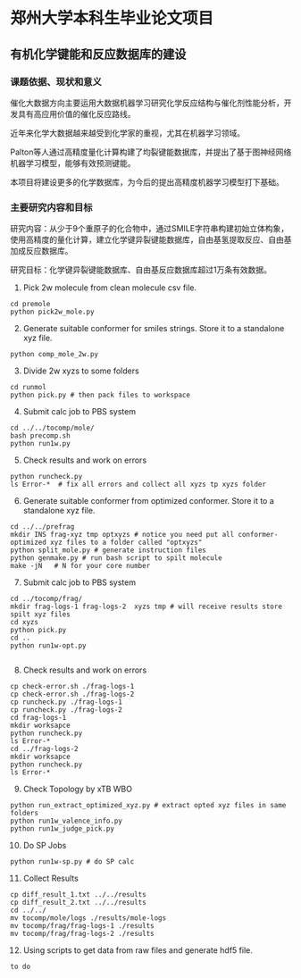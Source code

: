 # 郑州大学本科生毕业论文项目
## 有机化学键能和反应数据库的建设
### 课题依据、现状和意义
催化大数据方向主要运用大数据机器学习研究化学反应结构与催化剂性能分析，开发具有高应用价值的催化反应路线。

近年来化学大数据越来越受到化学家的重视，尤其在机器学习领域。

Palton等人通过高精度量化计算构建了均裂键能数据库，并提出了基于图神经网络机器学习模型，能够有效预测键能。

本项目将建设更多的化学数据库，为今后的提出高精度机器学习模型打下基础。
### 主要研究内容和目标

研究内容：从少于9个重原子的化合物中，通过SMILE字符串构建初始立体构象，使用高精度的量化计算，建立化学键异裂键能数据库，自由基氢提取反应、自由基加成反应数据库。

研究目标：化学键异裂键能数据库、自由基反应数据库超过1万条有效数据。

1. Pick 2w molecule from clean molecule csv file.
```
cd premole
python pick2w_mole.py 
```
2. Generate suitable conformer for smiles strings. Store it to a standalone xyz file. 
```
python comp_mole_2w.py

```
3. Divide 2w xyzs to some folders 
```
cd runmol
python pick.py # then pack files to workspace

```
4. Submit calc job to PBS system
```
cd ../../tocomp/mole/
bash precomp.sh 
python run1w.py 

```
5. Check results and work on errors
```
python runcheck.py
ls Error-*  # fix all errors and collect all xyzs tp xyzs folder

```
6. Generate suitable conformer from optimized conformer. Store it to a standalone xyz file.
```
cd ../../prefrag
mkdir INS frag-xyz tmp optxyzs # notice you need put all conformer-optimized xyz files to a folder called "optxyzs"
python split_mole.py # generate instruction files
python genmake.py # run bash script to spilt molecule
make -jN   # N for your core number

```
7. Submit calc job to PBS system
```
cd ../tocomp/frag/
mkdir frag-logs-1 frag-logs-2  xyzs tmp # will receive results store spilt xyz files
cd xyzs
python pick.py
cd ..
python run1w-opt.py


```
8. Check results and work on errors
```
cp check-error.sh ./frag-logs-1
cp check-error.sh ./frag-logs-2
cp runcheck.py ./frag-logs-1
cp runcheck.py ./frag-logs-2
cd frag-logs-1
mkdir worksapce
python runcheck.py
ls Error-*
cd ../frag-logs-2
mkdir worksapce
python runcheck.py
ls Error-*

```
9. Check Topology by xTB WBO 
```
python run_extract_optimized_xyz.py # extract opted xyz files in same folders
python run1w_valence_info.py
python run1w_judge_pick.py

```
10. Do SP Jobs
```
python run1w-sp.py # do SP calc  

```
11. Collect Results
```
cp diff_result_1.txt ../../results
cp diff_result_2.txt ../../results
cd ../../
mv tocomp/mole/logs ./results/mole-logs
mv tocomp/frag/frag-logs-1 ./results
mv tocomp/frag/frag-logs-2 ./results 

```
12. Using scripts to get data from raw files and generate hdf5 file.
```
to do
```

